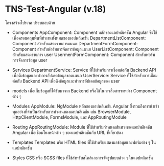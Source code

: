 # TNS-Test-Angular (v.18)

โครงสร้างโปรเจค ประบกอบด้วย

- Components
    AppComponent: Component หลักของแอปพลิเคชัน Angular ซึ่งใช้เพื่อครอบคลุมพื้นที่ทำงานทั้งหมดของแอปพลิเคชัน
    DepartmentListComponent: Component สำหรับแสดงรายการแผนก
    DepartmentFormComponent: Component สำหรับฟอร์มการจัดการข้อมูลแผนก
    UserListComponent: Component สำหรับแสดงรายการ user
    UsermentFormComponent: Component สำหรับฟอร์มการจัดการข้อมูล user

- Services
    DepartmentService: Service ที่ใช้สำหรับการเชื่อมต่อกับ Backend API เพื่อดึงข้อมูลและทำการอัปเดตข้อมูลของแผนก
    UserService: Service ที่ใช้สำหรับการเชื่อมต่อกับ Backend API เพื่อดึงข้อมูลและทำการอัปเดตข้อมูลของ user

- models
    เพื่อเก็บข้อมูลที่ได้รับมาจาก Backend หรือใช้ในการสื่อสารระหว่าง Component ต่าง ๆ

- Modules
    AppModule: NgModule หลักของแอปพลิเคชัน Angular ซึ่งรวมถึงการนำเข้าทุกอย่างที่จำเป็นสำหรับการทำงานของแอปพลิเคชัน เช่น BrowserModule, HttpClientModule, FormsModule, และ AppRoutingModule

- Routing
    AppRoutingModule: Module ที่ใช้สำหรับกำหนดเส้นทางของแอปพลิเคชัน Angular เพื่อเชื่อมโยงหน้าต่าง ๆ ของแอปพลิเคชันกับ URL ที่เกี่ยวข้อง

- Templates
    Templates หรือ HTML files ที่ใช้สำหรับแสดงผลข้อมูลและฟอร์มต่าง ๆ ในแอปพลิเคชัน

- Styles
    CSS หรือ SCSS files ที่ใช้สำหรับสไตล์และการจัดรูปแบบต่าง ๆ ในแอปพลิเคชัน


